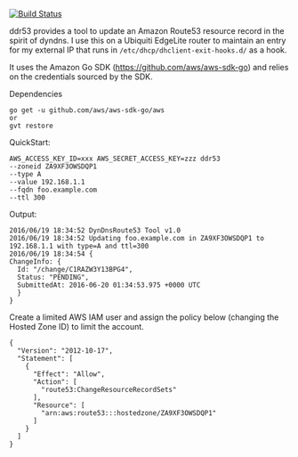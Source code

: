 [![Build Status](https://travis-ci.org/jboelter/ddr53.png?branch=master)](https://travis-ci.org/jboelter/ddr53)

ddr53 provides a tool to update an Amazon Route53 resource record in the spirit of dyndns. I use this on a Ubiquiti EdgeLite router to maintain an entry for my external IP that runs in `/etc/dhcp/dhclient-exit-hooks.d/` as a hook.

It uses the Amazon Go SDK (https://github.com/aws/aws-sdk-go) and relies on the credentials sourced by the SDK.

Dependencies

    go get -u github.com/aws/aws-sdk-go/aws
    or
    gvt restore

QuickStart:

    AWS_ACCESS_KEY_ID=xxx AWS_SECRET_ACCESS_KEY=zzz ddr53
    --zoneid ZA9XF3OWSDQP1
    --type A
    --value 192.168.1.1
    --fqdn foo.example.com
    --ttl 300

Output:

    2016/06/19 18:34:52 DynDnsRoute53 Tool v1.0
    2016/06/19 18:34:52 Updating foo.example.com in ZA9XF3OWSDQP1 to 192.168.1.1 with type=A and ttl=300
    2016/06/19 18:34:54 {
    ChangeInfo: {
      Id: "/change/C1RAZW3Y13BPG4",
      Status: "PENDING",
      SubmittedAt: 2016-06-20 01:34:53.975 +0000 UTC
      }
    }

Create a limited AWS IAM user and assign the policy below (changing the Hosted Zone ID) to limit the account.

    {
      "Version": "2012-10-17",
      "Statement": [
        {
          "Effect": "Allow",
          "Action": [
            "route53:ChangeResourceRecordSets"
          ],
          "Resource": [
            "arn:aws:route53:::hostedzone/ZA9XF3OWSDQP1"
          ]
        }
      ]
    }
